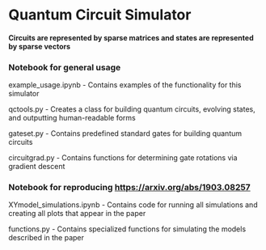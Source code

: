 # Quantum Circuit Simulator
#### Circuits are represented by sparse matrices and states are represented by sparse vectors

### Notebook for general usage

example_usage.ipynb - Contains examples of the functionality for this simulator

qctools.py - Creates a class for building quantum circuits, evolving states, and outputting human-readable forms

gateset.py - Contains predefined standard gates for building quantum circuits

circuitgrad.py - Contains functions for determining gate rotations via gradient descent

### Notebook for reproducing https://arxiv.org/abs/1903.08257

XYmodel_simulations.ipynb - Contains code for running all simulations and creating all plots that appear in the paper

functions.py - Contains specialized functions for simulating the models described in the paper

